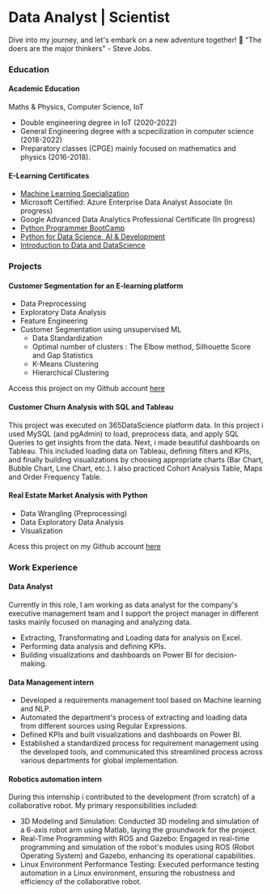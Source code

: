 # Data Analyst | Scientist
Dive into my journey, and let's embark on a new adventure together! 🚀
"The doers are the major thinkers" - Steve Jobs.

### Education
#### Academic Education
Maths & Physics, Computer Science, IoT
* Double engineering degree in IoT (2020-2022)
* General Engineering degree with a scpecilization in computer science (2018-2022)
* Preparatory classes (CPGE) mainly focused on mathematics and physics (2016-2018).

#### E-Learning Certificates
* [Machine Learning Specialization](https://www.coursera.org/account/accomplishments/records/QZNJYTHYLR3S)
* Microsoft Certified: Azure Enterprise Data Analyst Associate (In progress)
* Google Advanced Data Analytics Professional Certificate (In progress)
* [Python Programmer BootCamp](https://learn.365datascience.com/c/a7a5377681/)
* [Python for Data Science, AI & Development](https://www.coursera.org/account/accomplishments/records/ULSBPYA43NVJ)
* [Introduction to Data and DataScience](https://learn.365datascience.com/c/a54989c89d/)

### Projects

#### Customer Segmentation for an E-learning platform
* Data Preprocessing
* Exploratory Data Analysis
* Feature Engineering
* Customer Segmentation using unsupervised ML
  - Data Standardization
  - Optimal number of clusters : The Elbow method, Silhouette Score and Gap Statistics
  - K-Means Clustering
  - Hierarchical Clustering

Access this project on my Github account [here](https://github.com/Ismail-ai707/CustomerSegmentation)

#### Customer Churn Analysis with SQL and Tableau
This project was executed on 365DataScience platform data. In this project i used MySQL (and pgAdmin) to load, preprocess data, and apply SQL Queries to get insights from the data.
Next, i made beautiful dashboards on Tableau. This included loading data on Tableau, defining filters and KPIs, and finally building visualizations by choosing appropriate charts (Bar Chart, Bubble Chart, Line Chart, etc.).
I also practiced Cohort Analysis Table, Maps and Order Frequency Table.

#### Real Estate Market Analysis with Python
* Data Wrangling (Preprocessing)
* Data Exploratory Data Analysis
* Visualization

Acess this project on my Github account [here](https://github.com/Ismail-ai707/Real_Estate_Market_Analysis)

### Work Experience

#### Data Analyst
Currently in this role, I am working as data analyst for the company's executive management team and I support the project manager in different tasks mainly focused on managing and analyzing data.
* Extracting, Transformating and Loading data for analysis on Excel.
* Performing data analysis and defining KPIs.
* Building visualizations and dashboards on Power BI for decision-making.

#### Data Management intern
* Developed a requirements management tool based on Machine learning and NLP.
* Automated the department's process of extracting and loading data from different sources using Regular Expressions.
* Defined KPIs and built visualizations and dashboards on Power BI.
* Established a standardized process for requirement management using the developed tools, and communicated this streamlined process across various departments for global implementation.

#### Robotics automation intern
During this internship i contributed to the development (from scratch) of a collaborative robot.
My primary responsibilities included:
* 3D Modeling and Simulation:
Conducted 3D modeling and simulation of a 6-axis robot arm using Matlab, laying the groundwork for the project.
* Real-Time Programming with ROS and Gazebo:
Engaged in real-time programming and simulation of the robot's modules using ROS (Robot Operating System) and Gazebo, enhancing its operational capabilities.
* Linux Environment Performance Testing:
Executed performance testing automation in a Linux environment, ensuring the robustness and efficiency of the collaborative robot.
